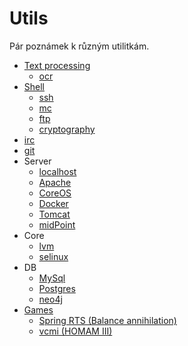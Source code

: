 Utils
=====

Pár poznámek k různým utilitkám.

* [Text processing](text.md)
     * [ocr](ocr.md)
* [Shell](shell.md)
     * [ssh](ssh.md)
     * [mc](mc.md)
     * [ftp](ftp.md)
     * [cryptography](crypto.md)
* [irc](irc.md)
* [git](git/readme.md)
* Server
	* [localhost](server/localhost.md)
	* [Apache](server/apache.md)
	* [CoreOS](server/coreos.md)
	* [Docker](server/docker.md)
	* [Tomcat](server/tomcat.md)
	* [midPoint](server/midpoint.md)
* Core
	* [lvm](lvm.md)
	* [selinux](permissions/selinux.md)
* DB
	* [MySql](mysql.md)
	* [Postgres](postgres.md)
	* [neo4j](neo4j/readme.md)
* [Games](games/readme.md)
	* [Spring RTS (Balance annihilation)](games/spring.md)
	* [vcmi (HOMAM III)](games/vcmi.md)
